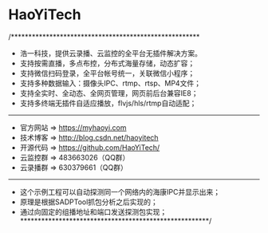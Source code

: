 # HaoYiTech
/******************************************************
 * 浩一科技，提供云录播、云监控的全平台无插件解决方案。
 * 支持按需直播，多点布控，分布式海量存储，动态扩容；
 * 支持微信扫码登录，全平台帐号统一，关联微信小程序；
 * 支持多种数据输入：摄像头IPC、rtmp、rtsp、MP4文件；
 * 支持全实时、全动态、全网页管理，网页前后台兼容IE8；
 * 支持多终端无插件自适应播放，flvjs/hls/rtmp自动适配；
 ******************************************************
 * 官方网站 => https://myhaoyi.com
 * 技术博客 => http://blog.csdn.net/haoyitech
 * 开源代码 => https://github.com/HaoYiTech/
 * 云监控群 => 483663026（QQ群）
 * 云录播群 => 630379661（QQ群）
 ******************************************************
 * 这个示例工程可以自动探测同一个网络内的海康IPC并显示出来；
 * 原理是根据SADPTool抓包分析之后实现的；
 * 通过向固定的组播地址和端口发送探测包实现；
 ******************************************************/
